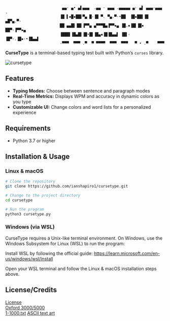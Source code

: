 ```text
                         ▄▄· ▄• ▄▌▄▄▄  .▄▄ · ▄▄▄ .▄▄▄▄▄ ▄· ▄▌ ▄▄▄·▄▄▄ .
                        ▐█ ▌▪█▪██▌▀▄ █·▐█ ▀. ▀▄.▀·•██  ▐█▪██▌▐█ ▄█▀▄.▀·
                        ██ ▄▄█▌▐█▌▐▀▀▄ ▄▀▀▀█▄▐▀▀▪▄ ▐█.▪▐█▌▐█▪ ██▀·▐▀▀▪▄
                        ▐███▌▐█▄█▌▐█•█▌▐█▄▪▐█▐█▄▄▌ ▐█▌· ▐█▀·.▐█▪·•▐█▄▄▌
                        ·▀▀▀  ▀▀▀ .▀  ▀ ▀▀▀▀  ▀▀▀  ▀▀▀   ▀ • .▀    ▀▀▀ 
```
**CurseType** is a terminal-based typing test built with Python’s `curses` library.  

![cursetype](https://github.com/user-attachments/assets/d58d8d89-828f-4b83-b378-0ca85b6fb93b)

## Features

- **Typing Modes:** Choose between sentence and paragraph modes
- **Real-Time Metrics:** Displays WPM and accuracy in dynamic colors as you type
- **Customizable UI:** Change colors and word lists for a personalized experience

## Requirements

- Python 3.7 or higher

## Installation & Usage

### Linux & macOS

```bash
# Clone the repository
git clone https://github.com/ianshapiro1/cursetype.git

# Change to the project directory
cd cursetype

# Run the program
python3 cursetype.py
```
### Windows (via WSL)
CurseType requires a Unix-like terminal environment. On Windows, use the Windows Subsystem for Linux (WSL) to run the program:

Install WSL by following the official guide:
https://learn.microsoft.com/en-us/windows/wsl/install

Open your WSL terminal and follow the Linux & macOS installation steps above.
## License/Credits  
[License](LICENSE.txt)  
[Oxford 3000/5000](https://github.com/tgmgroup/Word-List-from-Oxford-Longman-5000)  
[1-1000.txt](https://gist.github.com/deekayen/4148741)
[ASCII text art](http://www.patorjk.com/software/taag) 
